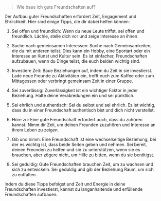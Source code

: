 > Wie baue ich gute Freundschaften auf?

Der Aufbau guter Freundschaften erfordert Zeit, Engagement und Ehrlichkeit. Hier sind einige Tipps, die dir dabei helfen können:

1. Sei offen und freundlich: Wenn du neue Leute triffst, sei offen und freundlich. Lächle, stelle dich vor und zeige Interesse an ihnen.

2. Suche nach gemeinsamen Interessen: Suche nach Gemeinsamkeiten, die du mit anderen teilst. Dies kann ein Hobby, eine Sportart oder ein Interesse an Kunst und Kultur sein. Es ist einfacher, Freundschaften aufzubauen, wenn du Dinge teilst, die euch beiden wichtig sind.

3. Investiere Zeit: Baue Beziehungen auf, indem du Zeit in sie investierst. Lade neue Freunde zu Aktivitäten ein, trefft euch zum Kaffee oder zum Mittagessen oder verbringt gemeinsam Zeit in einer Gruppe.

4. Sei zuverlässig: Zuverlässigkeit ist ein wichtiger Faktor in jeder Beziehung. Halte deine Verabredungen ein und sei pünktlich.

5. Sei ehrlich und authentisch: Sei du selbst und sei ehrlich. Es ist wichtig, dass du in einer Freundschaft authentisch bist und dich nicht verstellst.

6. Höre zu: Eine gute Freundschaft erfordert auch, dass du zuhören kannst. Nimm dir Zeit, um deinen Freunden zuzuhören und Interesse an ihrem Leben zu zeigen.

7. Gib und nimm: Eine Freundschaft ist eine wechselseitige Beziehung, bei der es wichtig ist, dass beide Seiten geben und nehmen. Sei bereit, deinen Freunden zu helfen und sie zu unterstützen, wenn sie es brauchen, aber zögere nicht, um Hilfe zu bitten, wenn du sie benötigst.

8. Sei geduldig: Gute Freundschaften brauchen Zeit, um zu wachsen und sich zu entwickeln. Sei geduldig und gib der Beziehung Raum, um sich zu entfalten.

Indem du diese Tipps befolgst und Zeit und Energie in deine Freundschaften investierst, kannst du langanhaltende und erfüllende Freundschaften aufbauen.
